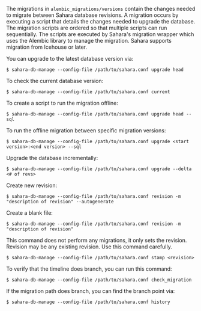 <!--
Copyright 2012 New Dream Network, LLC (DreamHost)

Licensed under the Apache License, Version 2.0 (the "License"); you may
not use this file except in compliance with the License. You may obtain
a copy of the License at

http://www.apache.org/licenses/LICENSE-2.0

Unless required by applicable law or agreed to in writing, software
distributed under the License is distributed on an "AS IS" BASIS, WITHOUT
WARRANTIES OR CONDITIONS OF ANY KIND, either express or implied. See the
License for the specific language governing permissions and limitations
under the License.
-->

The migrations in `alembic_migrations/versions` contain the changes needed to migrate
between Sahara database revisions. A migration occurs by executing a script that
details the changes needed to upgrade the database. The migration scripts
are ordered so that multiple scripts can run sequentially. The scripts are executed by
Sahara's migration wrapper which uses the Alembic library to manage the migration. Sahara
supports migration from Icehouse or later.

You can upgrade to the latest database version via:
```
$ sahara-db-manage --config-file /path/to/sahara.conf upgrade head
```

To check the current database version:
```
$ sahara-db-manage --config-file /path/to/sahara.conf current
```

To create a script to run the migration offline:
```
$ sahara-db-manage --config-file /path/to/sahara.conf upgrade head --sql
```

To run the offline migration between specific migration versions:
```
$ sahara-db-manage --config-file /path/to/sahara.conf upgrade <start version>:<end version> --sql
```

Upgrade the database incrementally:
```
$ sahara-db-manage --config-file /path/to/sahara.conf upgrade --delta <# of revs>
```

Create new revision:
```
$ sahara-db-manage --config-file /path/to/sahara.conf revision -m "description of revision" --autogenerate
```

Create a blank file:
```
$ sahara-db-manage --config-file /path/to/sahara.conf revision -m "description of revision"
```

This command does not perform any migrations, it only sets the revision.
Revision may be any existing revision. Use this command carefully.
```
$ sahara-db-manage --config-file /path/to/sahara.conf stamp <revision>
```

To verify that the timeline does branch, you can run this command:
```
$ sahara-db-manage --config-file /path/to/sahara.conf check_migration
```

If the migration path does branch, you can find the branch point via:
```
$ sahara-db-manage --config-file /path/to/sahara.conf history
```
